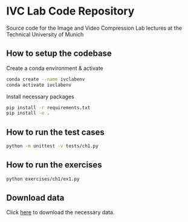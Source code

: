 # IVC Lab Code Repository

Source code for the Image and Video Compression Lab 
lectures at the Technical University of Munich

## How to setup the codebase

Create a conda environment & activate
```bash
conda create --name ivclabenv
conda activate ivclabenv
```

Install necessary packages

```bash
pip install -r requirements.txt
pip install -e .
```

## How to run the test cases

```bash
python -m unittest -v tests/ch1.py
```

## How to run the exercises

```bash
python exercises/ch1/ex1.py
```

## Download data

Click [here](https://www.moodle.tum.de/mod/resource/view.php?id=3367764) to download the necessary data.

